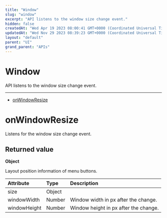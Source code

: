 ```yaml
---
title: "Window"
slug: "window"
excerpt: "API listens to the window size change event."
hidden: false
createdAt: "Wed Apr 19 2023 08:00:41 GMT+0000 (Coordinated Universal Time)"
updatedAt: "Wed Nov 29 2023 08:39:23 GMT+0000 (Coordinated Universal Time)"
layout: "default"
parent: "UI"
grand_parent: "APIs"
---
```

# Window 
API listens to the window size change event.
*** 
- [onWindowResize](doc:window#onwindowresize)

# onWindowResize

Listens for the window size change event.

## Returned value

**Object**

Layout position information of menu buttons.

| Attribute    | Type   | Description                           |
| :----------- | :----- | :------------------------------------ |
| size         | Object |                                       |
| windowWidth  | Number | Window width in px after the change.  |
| windowHeight | Number | Window height in px after the change. |
